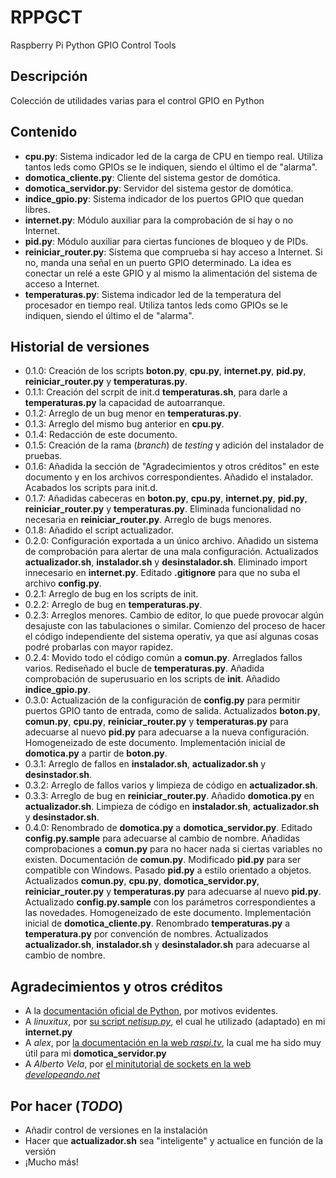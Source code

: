 # RPPGCT
Raspberry Pi Python GPIO Control Tools

## Descripción
Colección de utilidades varias para el control GPIO en Python

## Contenido
- **cpu.py**: Sistema indicador led de la carga de CPU en tiempo real. Utiliza tantos leds como GPIOs se le indiquen, siendo el último el de "alarma".
- **domotica_cliente.py**: Cliente del sistema gestor de domótica.
- **domotica_servidor.py**: Servidor del sistema gestor de domótica.
- **indice_gpio.py**: Sistema indicador de los puertos GPIO que quedan libres.
- **internet.py**: Módulo auxiliar para la comprobación de si hay o no Internet.
- **pid.py**: Módulo auxiliar para ciertas funciones de bloqueo y de PIDs.
- **reiniciar_router.py**: Sistema que comprueba si hay acceso a Internet. Si no, manda una señal en un puerto GPIO determinado. La idea es conectar un relé a este GPIO y al mismo la alimentación del sistema de acceso a Internet.
- **temperaturas.py**: Sistema indicador led de la temperatura del procesador en tiempo real. Utiliza tantos leds como GPIOs se le indiquen, siendo el último el de "alarma".

## Historial de versiones
- 0.1.0: Creación de los scripts **boton.py**, **cpu.py**, **internet.py**, **pid.py**, **reiniciar_router.py** y **temperaturas.py**.
- 0.1.1: Creación del scrpit de init.d **temperaturas.sh**, para darle a **temperaturas.py** la capacidad de autoarranque.
- 0.1.2: Arreglo de un bug menor en **temperaturas.py**.
- 0.1.3: Arreglo del mismo bug anterior en **cpu.py**.
- 0.1.4: Redacción de este documento.
- 0.1.5: Creación de la rama (*branch*) de *testing* y adición del instalador de pruebas.
- 0.1.6: Añadida la sección de "Agradecimientos y otros créditos" en este documento y en los archivos correspondientes.
		 Añadido el instalador.
		 Acabados los scripts para init.d.
- 0.1.7: Añadidas cabeceras en **boton.py**, **cpu.py**, **internet.py**, **pid.py**, **reiniciar_router.py** y **temperaturas.py**.
		 Eliminada funcionalidad no necesaria en **reiniciar_router.py**.
		 Arreglo de bugs menores.
- 0.1.8: Añadido el script actualizador.
- 0.2.0: Configuración exportada a un único archivo.
		 Añadido un sistema de comprobación para alertar de una mala configuración.
		 Actualizados **actualizador.sh**, **instalador.sh** y **desinstalador.sh**.
		 Eliminado import innecesario en **internet.py**.
		 Editado **.gitignore** para que no suba el archivo **config.py**.
- 0.2.1: Arreglo de bug en los scripts de init.
- 0.2.2: Arreglo de bug en **temperaturas.py**.
- 0.2.3: Arreglos menores.
		 Cambio de editor, lo que puede provocar algún desajuste con las tabulaciones o similar.
		 Comienzo del proceso de hacer el código independiente del sistema operativ, ya que así algunas cosas podré probarlas con mayor rapidez.
- 0.2.4: Movido todo el código común a **comun.py**.
		 Arreglados fallos varios.
		 Rediseñado el bucle de **temperaturas.py**.
		 Añadida comprobación de superusuario en los scripts de **init**.
		 Añadido **indice_gpio.py**.
- 0.3.0: Actualización de la configuración de **config.py** para permitir puertos GPIO tanto de entrada, como de salida.
		 Actualizados **boton.py**, **comun.py**, **cpu.py**, **reiniciar_router.py** y **temperaturas.py** para adecuarse al nuevo **pid.py** para adecuarse a la nueva configuración.
		 Homogeneizado de este documento.
		 Implementación inicial de **domotica.py** a partir de **boton.py**.
- 0.3.1: Arreglo de fallos en **instalador.sh**, **actualizador.sh** y **desinstador.sh**.
- 0.3.2: Arreglo de fallos varios y limpieza de código en **actualizador.sh**.
- 0.3.3: Arreglo de bug en **reiniciar_router.py**.
		 Añadido **domotica.py** en **actualizador.sh**.
		 Limpieza de código en **instalador.sh**, **actualizador.sh** y **desinstador.sh**.
- 0.4.0: Renombrado de **domotica.py** a **domotica_servidor.py**.
		 Editado **config.py.sample** para adecuarse al cambio de nombre.
		 Añadidas comprobaciones a **comun.py** para no hacer nada si ciertas variables no existen.
		 Documentación de **comun.py**.
		 Modificado **pid.py** para ser compatible con Windows.
		 Pasado **pid.py** a estilo orientado a objetos.
		 Actualizados **comun.py**, **cpu.py**, **domotica_servidor.py**, **reiniciar_router.py** y **temperaturas.py** para adecuarse al nuevo **pid.py**.
		 Actualizado **config.py.sample** con los parámetros correspondientes a las novedades.
		 Homogeneizado de este documento.
		 Implementación inicial de **domotica_cliente.py**.
		 Renombrado **temperaturas.py** a **temperatura.py** por convención de nombres.
		 Actualizados **actualizador.sh**, **instalador.sh** y **desinstalador.sh** para adecuarse al cambio de nombre.
		 

## Agradecimientos y otros créditos
* A la [documentación oficial de Python](https://docs.python.org/3/), por motivos evidentes.
* A *linuxitux*, por [su script *netisup.py*](https://www.linuxito.com/programacion/635-netisup-py-script-python-para-verificar-el-estado-de-la-red), el cual he utilizado (adaptado) en mi **internet.py**
* A *alex*, por [la documentación en la web *raspi.tv*](http://raspi.tv/2013/rpi-gpio-basics-6-using-inputs-and-outputs-together-with-rpi-gpio-pull-ups-and-pull-downs), la cual me ha sido muy útil para mi **domotica_servidor.py**
* A *Alberto Vela*, por [el minitutorial de sockets en la web *developeando.net*](http://developeando.net/sockets-python/)

## Por hacer (*TODO*)
* Añadir control de versiones en la instalación
* Hacer que **actualizador.sh** sea "inteligente" y actualice en función de la versión
* ¡Mucho más!

